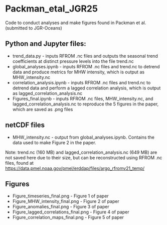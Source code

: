 # Packman_etal_JGR25
Code to conduct analyses and make figures found in Packman et al. (submitted to JGR-Oceans)

## Python and Jupyter files:

- trend_data.py - inputs RFROM .nc files and outputs the seasonal trend coefficients at distinct pressure levels into the file trend.nc  
- global_analyses.ipynb - inputs RFROM .nc files and trend.nc to detrend data and produce metrics for MHW intensity, which is output as MHW_intensity.nc  
- correlation_analysis.ipynb - inputs RFROM .nc files and trend.nc to detrend data and perform a lagged correlation analysis, which is output as lagged_correlation_analysis.nc  
- Figures_final.ipynb - inputs RFROM .nc files, MHW_intensity.nc, and lagged_correlation_analysis.nc to reproduce the 5 figures in the paper, which are saved as .png files

## netCDF files

- MHW_intensity.nc - output from global_analyses.ipynb. Contains the data used to make Figure 2 in the paper.
  
Note: trend.nc (160 MB) and lagged_correlation_analysis.nc (649 MB) are not saved here due to their size, but can be reconstructed using RFROM .nc files, found at https://data.pmel.noaa.gov/pmel/erddap/files/argo_rfromv21_temp/

## Figures

- Figure_timeseries_final.png - Figure 1 of paper  
- Figure_MHW_intensity_final.png - Figure 2 of paper  
- Figure_anomalies_final.png - Figure 3 of paper  
- Figure_lagged_correlations_final.png - Figure 4 of paper  
- Figure_correlation_maps_final.png - Figure 5 of paper  
